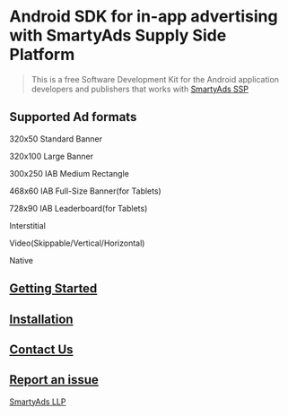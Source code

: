 # Android SDK for in-app advertising with SmartyAds Supply Side Platform

> This is a free Software Development Kit for the Android application developers and publishers that works with [SmartyAds SSP](http://ssp.smartyads.com/login)

## Supported Ad formats
320x50 Standard Banner

320x100 Large Banner

300x250 IAB Medium Rectangle

468x60 IAB Full-Size Banner(for Tablets)

728x90 IAB Leaderboard(for Tablets)

Interstitial

Video(Skippable/Vertical/Horizontal)

Native

## [Getting Started](https://github.com/smartyads/ads-android-sdk/wiki#getting-started)

## [Installation](https://github.com/smartyads/ads-android-sdk/wiki#installation)

## [Contact Us](https://github.com/smartyads/ads-android-sdk/wiki#contact-us)

## [Report an issue](https://github.com/smartyads/ads-android-sdk/issues)



[SmartyAds LLP](https://smartyads.com)
